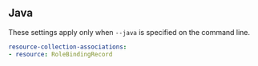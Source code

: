 ## Java

These settings apply only when `--java` is specified on the command line.

``` yaml $(java)
resource-collection-associations:
- resource: RoleBindingRecord
```
